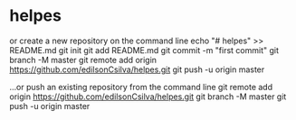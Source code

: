 # helpes
or create a new repository on the command line
echo "# helpes" >> README.md
git init
git add README.md
git commit -m "first commit"
git branch -M master
git remote add origin https://github.com/edilsonCsilva/helpes.git
git push -u origin master
                
…or push an existing repository from the command line
git remote add origin https://github.com/edilsonCsilva/helpes.git
git branch -M master
git push -u origin master